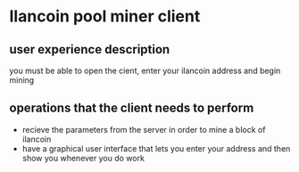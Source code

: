 # Ilancoin pool miner client

## user experience description

you must be able to open the cient, enter your ilancoin address and begin mining

## operations that the client needs to perform

- recieve the parameters from the server in order to mine a block of ilancoin
- have a graphical user interface that lets you enter your address and then show you whenever you do work
